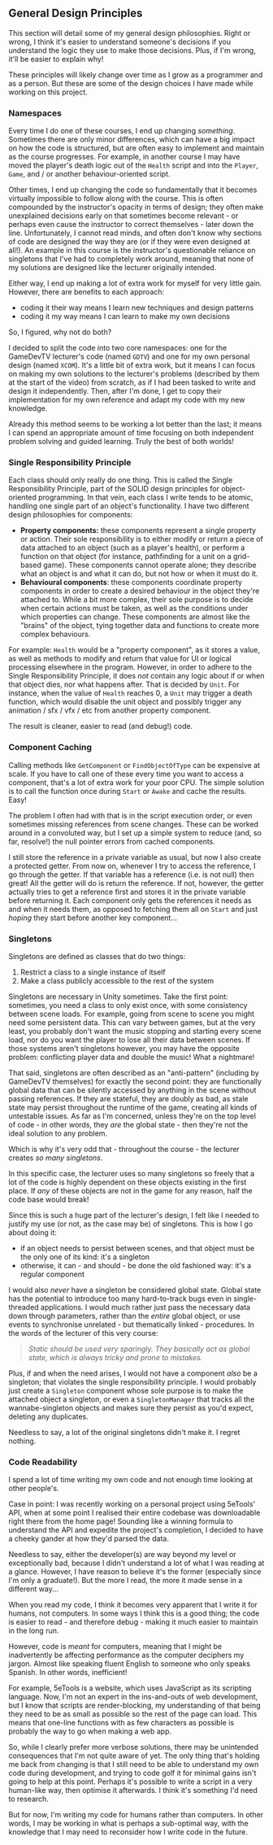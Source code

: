 ## General Design Principles
This section will detail some of my general design philosophies. Right or wrong, I think it's easier to understand someone's decisions if you understand the logic they use to make those decisions. Plus, if I'm wrong, it'll be easier to explain why!

These principles will likely change over time as I grow as a programmer and as a person. But these are some of the design choices I have made while working on this project.

### Namespaces
Every time I do one of these courses, I end up changing _something_. Sometimes there are only minor differences, which can have a big impact on how the code is structured, but are often easy to implement and maintain as the course progresses. For example, in another course I may have moved the player's death logic out of the `Health` script and into the `Player`, `Game`, and / or another behaviour-oriented script.

Other times, I end up changing the code so fundamentally that it becomes virtually impossible to follow along with the course. This is often compounded by the instructor's opacity in terms of design; they often make unexplained decisions early on that sometimes become relevant - or perhaps even cause the instructor to correct themselves - later down the line. Unfortunately, I cannot read minds, and often don't know why sections of code are designed the way they are (or if they were even designed at all!). An example in this course is the instructor's questionable reliance on singletons that I've had to completely work around, meaning that none of my solutions are designed like the lecturer originally intended.

Either way, I end up making a lot of extra work for myself for very little gain. However, there are benefits to each approach:
- coding it their way means I learn new techniques and design patterns
- coding it my way means I can learn to make my own decisions

So, I figured, why not do both?

I decided to split the code into two core namespaces: one for the GameDevTV lecturer's code (named `GDTV`) and one for my own personal design (named `XCOM`). It's a little bit of extra work, but it means I can focus on making my own solutions to the lecturer's problems (described by them at the start of the video) from scratch, as if I had been tasked to write and design it independently. Then, after I'm done, I get to copy their implementation for my own reference and adapt my code with my new knowledge.

Already this method seems to be working a lot better than the last; it means I can spend an appropriate amount of time focusing on both independent problem solving and guided learning. Truly the best of both worlds!

### Single Responsibility Principle
Each class should only really do one thing. This is called the Single Responsibility Principle, part of the SOLID design principles for object-oriented programming. In that vein, each class I write tends to be atomic, handling one single part of an object's functionality. I have two different design philosophies for components:
- **Property components:** these components represent a single property or action. Their sole responsibility is to either modify or return a piece of data attached to an object (such as a player's health), or perform a function on that object (for instance, pathfinding for a unit on a grid-based game). These components cannot operate alone; they describe what an object is and what it can do, but not how or when it must do it.
- **Behavioural components**: these components coordinate property components in order to create a desired behaviour in the object they're attached to. While a bit more complex, their sole purpose is to decide when certain actions must be taken, as well as the conditions under which properties can change. These components are almost like the "brains" of the object, tying together data and functions to create more complex behaviours.

For example: `Health` would be a "property component", as it stores a value, as well as methods to modify and return that value for UI or logical processing elsewhere in the program. However, in order to adhere to the Single Responsibility Principle, it does _not_ contain any logic about if or when that object dies, nor what happens after. That is decided by `Unit`. For instance, when the value of `Health` reaches 0, a `Unit` may trigger a death function, which would disable the unit object and possibly trigger any animation / sfx / vfx / etc from another property component.

The result is cleaner, easier to read (and debug!) code.

### Component Caching
Calling methods like `GetComponent` or `FindObjectOfType` can be expensive at scale. If you have to call one of these every time you want to access a component, that's a lot of extra work for your poor CPU. The simple solution is to call the function once during `Start` or `Awake` and cache the results. Easy!

The problem I often had with that is in the script execution order, or even sometimes missing references from scene changes. These can be worked around in a convoluted way, but I set up a simple system to reduce (and, so far, resolve!) the null pointer errors from cached components.

I still store the reference in a private variable as usual, but now I also create a protected getter. From now on, whenever I try to access the reference, I go through the getter. If that variable has a reference (i.e. is not null) then great! All the getter will do is return the reference. If not, however, the getter actually tries to get a reference first and stores it in the private variable before returning it. Each component only gets the references it needs as and when it needs them, as opposed to fetching them all on `Start` and just _hoping_ they start before another key component...

### Singletons
Singletons are defined as classes that do two things:
1. Restrict a class to a single instance of itself
2. Make a class publicly accessible to the rest of the system

Singletons are necessary in Unity sometimes. Take the first point: sometimes, you need a class to only exist once, with some consistency between scene loads. For example, going from scene to scene you might need some persistent data. This can vary between games, but at the very least, you probably don't want the music stopping and starting every scene load, nor do you want the player to lose all their data between scenes. If those systems aren't singletons however, you may have the opposite problem: conflicting player data and double the music! What a nightmare!

That said, singletons are often described as an "anti-pattern" (including by GameDevTV themselves) for exactly the second point: they are functionally global data that can be silently accessed by anything in the scene without passing references. If they are stateful, they are doubly as bad, as stale state may persist throughout the runtime of the game, creating all kinds of untestable issues. As far as I'm concerned, unless they're on the top level of code - in other words, they _are_ the global state - then they're not the ideal solution to any problem.

Which is why it's very odd that - throughout the course - the lecturer creates _so many singletons_.

In this specific case, the lecturer uses so many singletons so freely that a lot of the code is highly dependent on these objects existing in the first place. If _any_ of these objects are not in the game for any reason, half the code base would break!

Since this is such a huge part of the lecturer's design, I felt like I needed to justify my use (or not, as the case may be) of singletons. This is how I go about doing it:
- if an object needs to persist between scenes, and that object must be the only one of its kind: it's a singleton
- otherwise, it can - and should - be done the old fashioned way: it's a regular component

I would also _never_ have a singleton be considered global state. Global state has the potential to introduce too many hard-to-track bugs even in single-threaded applications. I would much rather just pass  the necessary data down through parameters, rather than the _entire_ global object, or use events to synchronise unrelated - but thematically linked - procedures. In the words of the lecturer of this very course:
> _Static should be used very sparingly. They basically act as global state, which is always tricky and prone to mistakes._

Plus, if and when the need arises, I would not have a component _also_ be a singleton; that violates the single responsibility principle. I would probably just create a `Singleton` component whose sole purpose is to make the attached object a singleton, or even a `SingletonManager` that tracks all the wannabe-singleton objects and makes sure they persist as you'd expect, deleting any duplicates.

Needless to say, a lot of the original singletons didn't make it. I regret nothing.

### Code Readability
I spend a lot of time writing my own code and not enough time looking at other people's.

Case in point: I was recently working on a personal project using 5eTools' API, when at some point I realised their entire codebase was downloadable right there from the home page! Sounding like a winning formula to understand the API and expedite the project's completion, I decided to have a cheeky gander at how they'd parsed the data.

Needless to say, either the developer(s) are way beyond my level or exceptionally bad, because I didn't understand a lot of what I was reading at a glance. However, I have reason to believe it's the former (especially since I'm only a graduate!). But the more I read, the more it made sense in a different way...

When you read my code, I think it becomes very apparent that I write it for humans, not computers. In some ways I think this is a good thing; the code is easier to read - and therefore debug - making it much easier to maintain in the long run.

However, code is _meant_ for computers, meaning that I might be inadvertently be affecting performance as the computer deciphers my jargon. Almost like speaking fluent English to someone who only speaks Spanish. In other words, inefficient!

For example, 5eTools is a website, which uses JavaScript as its scripting language. Now, I'm not an expert in the ins-and-outs of web development, but I know that scripts are render-blocking, my understanding of that being they need to be as small as possible so the rest of the page can load. This means that one-line functions with as few characters as possible is probably the way to go when making a web app.

So, while I clearly prefer more verbose solutions, there may be unintended consequences that I'm not quite aware of yet. The only thing that's holding me back from changing is that I still need to be able to understand my own code during development, and trying to code golf it for minimal gains isn't going to help at this point. Perhaps it's possible to write a script in a very human-like way, then optimise it afterwards. I think it's something I'd need to research.

But for now, I'm writing my code for humans rather than computers. In other words, I may be working in what is perhaps a sub-optimal way, with the knowledge that I may need to reconsider how I write code in the future.

